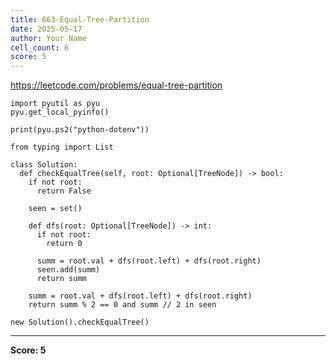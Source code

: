 ```yaml
---
title: 663-Equal-Tree-Partition
date: 2025-05-17
author: Your Name
cell_count: 6
score: 5
---
```


https://leetcode.com/problems/equal-tree-partition


```
import pyutil as pyu
pyu.get_local_pyinfo()
```


```
print(pyu.ps2("python-dotenv"))
```


```
from typing import List
```


```
class Solution:
  def checkEqualTree(self, root: Optional[TreeNode]) -> bool:
    if not root:
      return False

    seen = set()

    def dfs(root: Optional[TreeNode]) -> int:
      if not root:
        return 0

      summ = root.val + dfs(root.left) + dfs(root.right)
      seen.add(summ)
      return summ

    summ = root.val + dfs(root.left) + dfs(root.right)
    return summ % 2 == 0 and summ // 2 in seen
```


```
new Solution().checkEqualTree()
```


---
**Score: 5**